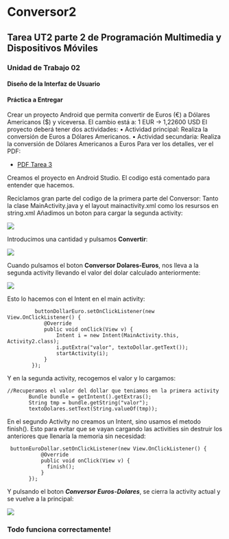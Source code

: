 # Conversor2
## Tarea UT2 parte 2 de Programación Multimedia y Dispositivos Móviles

### Unidad de Trabajo 02
#### Diseño de la Interfaz de Usuario
#### Práctica a Entregar

Crear un proyecto Android que permita convertir de Euros (€) a Dólares Americanos ($) y viceversa. El cambio
está a:
1 EUR → 1,22600 USD
El proyecto deberá tener dos actividades:
• Actividad principal: Realiza la conversión de Euros a Dólares Americanos.
• Actividad secundaria: Realiza la conversión de Dólares Americanos a Euros
Para ver los detalles, ver el PDF: 
- [PDF Tarea 3](../master/0489_PDMP_PracticaB_UT02_2018_v1.0.pdf)

Creamos el proyecto en Android Studio. El codigo está comentado para entender que hacemos.

Reciclamos gran parte del codigo de la primera parte del Conversor:
Tanto la clase MainActivity.java y el layout mainactivity.xml como los resursos en string.xml
Añadimos un boton para cargar la segunda activity:

<img src="http://i63.tinypic.com/2ywzqde.jpg">

Introducimos una cantidad y pulsamos **Convertir**:

<img src="http://i65.tinypic.com/j6luzs.jpg">

Cuando pulsamos el boton **Conversor Dolares-Euros**, nos lleva a la segunda activity llevando el valor del dolar calculado anteriormente:

<img src="http://i67.tinypic.com/2wg6rs2.jpg">

Esto lo hacemos con el Intent en el main activity:

```
         buttonDollarEuro.setOnClickListener(new View.OnClickListener() {
            @Override
            public void onClick(View v) {
                Intent i = new Intent(MainActivity.this, Activity2.class);
                i.putExtra("valor", textoDollar.getText());
                startActivity(i);
            }
        });
 ```
 Y en la segunda activity, recogemos el valor y lo cargamos:
 
 ```
 //Recuperamos el valor del dollar que teniamos en la primera activity
        Bundle bundle = getIntent().getExtras();
        String tmp = bundle.getString("valor");
        textoDolares.setText(String.valueOf(tmp)); 
```

En el segundo Activity no creamos un Intent, sino usamos el metodo finish(). 
Esto para evitar que se vayan cargando las activities sin destruir los anteriores que llenaría la memoria sin necesidad:

 ``` 
  buttonEuroDollar.setOnClickListener(new View.OnClickListener() {
            @Override
            public void onClick(View v) {
              finish();
            }
        });
 ``` 
 
 Y pulsando el boton ***Conversor Euros-Dolares***, se cierra la activity actual y se vuelve a la principal:
 
 <img src="http://i68.tinypic.com/24dov9y.jpg">
 
 ### Todo funciona correctamente!
 
 

